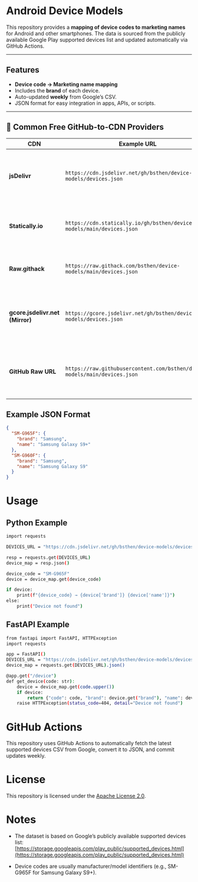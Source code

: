# Android Device Models

This repository provides a **mapping of device codes to marketing names** for Android and other smartphones. The data is sourced from the publicly available Google Play supported devices list and updated automatically via GitHub Actions.

---

## Features

- **Device code → Marketing name mapping**  
- Includes the **brand** of each device.  
- Auto-updated **weekly** from Google’s CSV.  
- JSON format for easy integration in apps, APIs, or scripts.  

---

## 🧩 Common Free GitHub-to-CDN Providers

| CDN                             | Example URL                                                                | Notes                                                                                                |
| ------------------------------- | -------------------------------------------------------------------------- | ---------------------------------------------------------------------------------------------------- |
| **jsDelivr**                    | `https://cdn.jsdelivr.net/gh/bsthen/device-models/devices.json`            | ✅ Fast, reliable, cached globally via Cloudflare. Recommended for production.                        |
| **Statically.io**               | `https://cdn.statically.io/gh/bsthen/device-models/main/devices.json`      | ✅ Fast, good for GitHub content, supports branches and tags.                                         |
| **Raw.githack**                 | `https://raw.githack.com/bsthen/device-models/main/devices.json`           | ✅ Good for testing or demo usage; caches aggressively.                                               |
| **gcore.jsdelivr.net (Mirror)** | `https://gcore.jsdelivr.net/gh/bsthen/device-models/devices.json`          | 🌍 Mirror of jsDelivr on Gcore network, used automatically by jsDelivr sometimes.                    |
| **GitHub Raw URL**              | `https://raw.githubusercontent.com/bsthen/device-models/main/devices.json` | ⚠️ Not a CDN (no caching or speed optimization). Best for API scripts or updates.                    |

## Example JSON Format

```json
{
  "SM-G965F": {
    "brand": "Samsung",
    "name": "Samsung Galaxy S9+"
  },
  "SM-G960F": {
    "brand": "Samsung",
    "name": "Samsung Galaxy S9"
  }
}
```

# Usage

## Python Example

```bash
import requests

DEVICES_URL = "https://cdn.jsdelivr.net/gh/bsthen/device-models/devices.json"

resp = requests.get(DEVICES_URL)
device_map = resp.json()

device_code = "SM-G965F"
device = device_map.get(device_code)

if device:
    print(f"{device_code} → {device['brand']} {device['name']}")
else:
    print("Device not found")
```

## FastAPI Example

```bash
from fastapi import FastAPI, HTTPException
import requests

app = FastAPI()
DEVICES_URL = "https://cdn.jsdelivr.net/gh/bsthen/device-models/devices.json"
device_map = requests.get(DEVICES_URL).json()

@app.get("/device")
def get_device(code: str):
    device = device_map.get(code.upper())
    if device:
        return {"code": code, "brand": device.get("brand"), "name": device.get("name")}
    raise HTTPException(status_code=404, detail="Device not found")

```

# GitHub Actions

This repository uses GitHub Actions to automatically fetch the latest supported devices CSV from Google, convert it to JSON, and commit updates weekly.

# License

This repository is licensed under the [Apache License 2.0](https://github.com/bsthen/device-models?tab=Apache-2.0-1-ov-file).

# Notes

- The dataset is based on Google’s publicly available supported devices list:
[https://storage.googleapis.com/play_public/supported_devices.html](https://storage.googleapis.com/play_public/supported_devices.html)

- Device codes are usually manufacturer/model identifiers (e.g., SM-G965F for Samsung Galaxy S9+).
